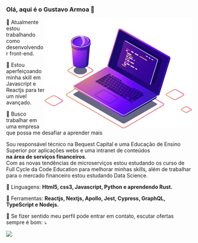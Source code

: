 ### Olá, aqui é o Gustavo Armoa 👋
<img src="https://raw.githubusercontent.com/gustavoarmoa/gustavoarmoa/main/img/computer-illustration.png" min-width="400px" max-width="400px" width="400px" align="right" alt="Computador iuriCode">

<p>🔭 Atualmente estou trabalhando como desenvolvendor front-end.</p>
<p>🌱 Estou aperfeiçoando minha skill em Javascript e Reactjs para ter um nível avançado.</p>
<p>🤔 Busco trabalhar em uma empresa que possa me desafiar a aprender mais</p>

<p align="left"> 
  Sou responsável técnico na Bequest Capital e uma Educação de Ensino Superior por aplicações webs e uma intranet de conteúdos <strong><br />na área de serviços financeiros</strong>.<br>
  Com as novas tendências de microserviços estou estudando os curso de Full Cycle da Code Education para melhorar minhas skills, além de trabalhar para o mercado financeiro estou estudando Data Science.
</p>

<p align="left">
  🦄 Linguagens: <strong>Html5, css3, Javascript, Python e aprendendo Rust.</strong>
</p>

<p align="left">
  💼 Ferramentas: <strong>Reactjs, Nextjs, Apollo, Jest, Cypress, GraphQL, TypeScript e Nodejs.</strong>
</p>

<p align="left">
  💌 Se fizer sentido meu perfil pode entrar em contato, escutar ofertas sempre é bom: ⤵️
</p>

<p align="left">
  <a href="#" alt="Linkedin">
  <img src="https://img.shields.io/badge/-Linkedin-0e76a8?style=flat-square&logo=Linkedin&logoColor=white&link=LINK-DO-SEU-LINKEDIN" /></a>
</p>

<!--
**gustavoarmoa/gustavoarmoa** is a ✨ _special_ ✨ repository because its `README.md` (this file) appears on your GitHub profile.

Here are some ideas to get you started:

- 🔭 I’m currently working on ...
- 🌱 I’m currently learning ...
- 👯 I’m looking to collaborate on ...
- 🤔 I’m looking for help with ...
- 💬 Ask me about ...
- 📫 How to reach me: ...
- 😄 Pronouns: ...
- ⚡ Fun fact: ...
    <a href="#" alt="WhatsApp">
  <img src="https://img.shields.io/badge/-WhatsApp-25d366?style=flat-square&labelColor=25d366&logo=whatsapp&logoColor=white&link=API-DO-SEU-WHATSAPP"/></a>

  <a href="#" alt="Facebook">
  <img src="https://img.shields.io/badge/-Facebook-3b5998?style=flat-square&labelColor=3b5998&logo=facebook&logoColor=white&link=LINK-DO-SEU-FACEBOOK"/></a>

  <a href="#" alt="Instagram">
  <img src="https://img.shields.io/badge/-Instagram-DF0174?style=flat-square&labelColor=DF0174&logo=instagram&logoColor=white&link=LINK-DO-SEU-INSTAGRAM"/></a>
-->
